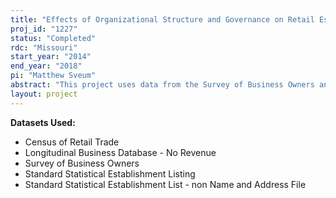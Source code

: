 ```yaml
---
title: "Effects of Organizational Structure and Governance on Retail Establishment Productivity"
proj_id: "1227"
status: "Completed"
rdc: "Missouri"
start_year: "2014"
end_year: "2018"
pi: "Matthew Sveum"
abstract: "This project uses data from the Survey of Business Owners and the Census of Retail Trade (CRT), augmented with other federal and enterprise data, to analyze the relationship between franchising and establishment productivity. Focusing on establishments that indicated a franchise connection on the CRT, this study compares franchisee-run establishments with franchisor-run establishments and investigates the productivity effects of franchising. "
layout: project
---
```


**Datasets Used:**

  - Census of Retail Trade 
  - Longitudinal Business Database - No Revenue 
  - Survey of Business Owners 
  - Standard Statistical Establishment Listing 
  - Standard Statistical Establishment List - non Name and Address File 

